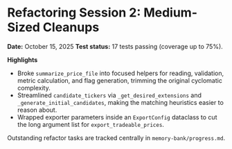 # Refactoring Session 2: Medium-Sized Cleanups

**Date:** October 15, 2025
**Test status:** 17 tests passing (coverage up to 75%).

**Highlights**

- Broke `summarize_price_file` into focused helpers for reading, validation, metric calculation, and flag generation, trimming the original cyclomatic complexity.
- Streamlined `candidate_tickers` via `_get_desired_extensions` and `_generate_initial_candidates`, making the matching heuristics easier to reason about.
- Wrapped exporter parameters inside an `ExportConfig` dataclass to cut the long argument list for `export_tradeable_prices`.

Outstanding refactor tasks are tracked centrally in `memory-bank/progress.md`.
